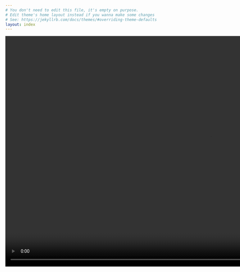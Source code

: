```yaml
---
# You don't need to edit this file, it's empty on purpose.
# Edit theme's home layout instead if you wanna make some changes
# See: https://jekyllrb.com/docs/themes/#overriding-theme-defaults
layout: index
---
```


<video autoplay muted controls="false" width="1280" height="720">
  <source src="assets/vid/dcrecycles.webm" type="video/webm">
  <source src="assets/vid/dcrecycles.mp4" type="video/mp4">
  Unsupported, oh no!
</video>
